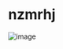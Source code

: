 # nzmrhj
![image](https://github.com/lim4373/nzmrhj/assets/114973162/69e02eff-3418-41c8-92e1-238779fd80f4)
